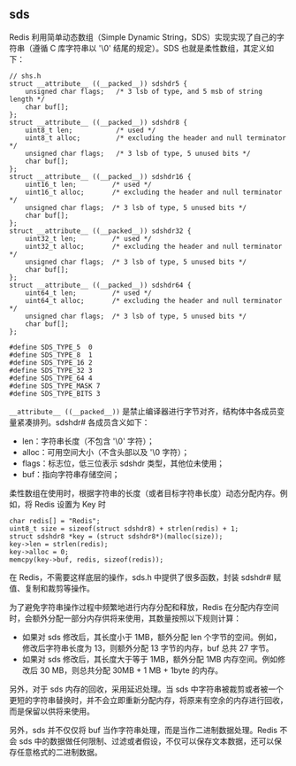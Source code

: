 ## sds
Redis 利用简单动态数组（Simple Dynamic String，SDS）实现实现了自己的字符串（遵循 C 库字符串以 '\0' 结尾的规定）。SDS 也就是柔性数组，其定义如下：
```
// shs.h
struct __attribute__ ((__packed__)) sdshdr5 {
    unsigned char flags;   /* 3 lsb of type, and 5 msb of string length */
    char buf[];
};
struct __attribute__ ((__packed__)) sdshdr8 {
    uint8_t len;           /* used */
    uint8_t alloc;         /* excluding the header and null terminator */
    unsigned char flags;   /* 3 lsb of type, 5 unused bits */
    char buf[];
};
struct __attribute__ ((__packed__)) sdshdr16 {
    uint16_t len;         /* used */
    uint16_t alloc;       /* excluding the header and null terminator */
    unsigned char flags;  /* 3 lsb of type, 5 unused bits */
    char buf[];
};
struct __attribute__ ((__packed__)) sdshdr32 {
    uint32_t len;         /* used */
    uint32_t alloc;       /* excluding the header and null terminator */
    unsigned char flags;  /* 3 lsb of type, 5 unused bits */
    char buf[];
};
struct __attribute__ ((__packed__)) sdshdr64 {
    uint64_t len;         /* used */
    uint64_t alloc;       /* excluding the header and null terminator */
    unsigned char flags;  /* 3 lsb of type, 5 unused bits */
    char buf[];
};

#define SDS_TYPE_5  0
#define SDS_TYPE_8  1
#define SDS_TYPE_16 2
#define SDS_TYPE_32 3
#define SDS_TYPE_64 4
#define SDS_TYPE_MASK 7
#define SDS_TYPE_BITS 3
```
`__attribute__ ((__packed__))` 是禁止编译器进行字节对齐，结构体中各成员变量紧凑排列。sdshdr# 各成员含义如下：
- len：字符串长度（不包含 '\0' 字符）；
- alloc：可用空间大小（不含头部以及 '\0 字符）；
- flags：标志位，低三位表示 sdshdr 类型，其他位未使用；
- buf：指向字符串存储空间；

柔性数组在使用时，根据字符串的长度（或者目标字符串长度）动态分配内存。例如，将 Redis 设置为 Key 时
```
char redis[] = "Redis";
uint8_t size = sizeof(struct sdshdr8) + strlen(redis) + 1;
struct sdshdr8 *key = (struct sdshdr8*)(malloc(size));
key->len = strlen(redis);
key->alloc = 0;
memcpy(key->buf, redis, sizeof(redis));
```
在 Redis，不需要这样底层的操作，sds.h 中提供了很多函数，封装 sdshdr# 赋值、复制和裁剪等操作。

为了避免字符串操作过程中频繁地进行内存分配和释放，Redis 在分配内存空间时，会额外分配一部分内存供将来使用，其数量按照以下规则计算：
- 如果对 sds 修改后，其长度小于 1MB，额外分配 len 个字节的空间。例如，修改后字符串长度为 13，则额外分配 13 字节的内存，buf 总共 27 字节。
- 如果对 sds 修改后，其长度大于等于 1MB，额外分配 1MB 内存空间。例如修改后 30 MB，则总共分配 30MB + 1 MB + 1byte 的内存。

另外，对于 sds 内存的回收，采用延迟处理。当 sds 中字符串被裁剪或者被一个更短的字符串替换时，并不会立即重新分配内存，将原来有空余的内存进行回收，而是保留以供将来使用。

另外，sds 并不仅仅将 buf 当作字符串处理，而是当作二进制数据处理。Redis 不会 sds 中的数据做任何限制、过滤或者假设，不仅可以保存文本数据，还可以保存任意格式的二进制数据。